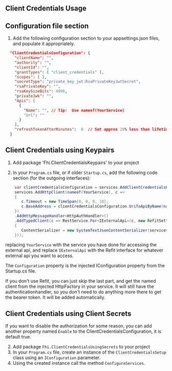 ﻿## Client Credentials Usage


## Configuration file section

1. Add the following configuration section to your appsettings.json files, and populate it appropriately.


```json
  "ClientCredentialsConfiguration": {
    "clientName": "",
    "authority": "",
    "clientId": "",
    "grantTypes": [ "client_credentials" ],
    "scopes": [ ],
    "secretType": "private_key_jwt:RsaPrivateKeyJwtSecret",
    "rsaPrivateKey": "",
    "rsaKeySizeBits": 4096,
    "privateJwk": "",
    "Apis": [
      {
        "Name": "", // Tip:  Use nameof(YourService)
        "Url": ""
      }
    ],
    "refreshTokenAfterMinutes":  8  // Set approx 20% less than lifetime of access token
  }
```



## Client Credentials using Keypairs

1. Add package 'Fhi.ClientCredentialsKeypairs' to your project

2. In your `Program.cs` file, or if older `Startup.cs`, add the following code section (for the outgoing interfaces):

```cs
    var clientCredentialsConfiguration = services.AddClientCredentialsKeypairs(Configuration);
    services.AddHttpClient(nameof(YourService), c =>
    {
       c.Timeout = new TimeSpan(0, 0, 0, 10);
       c.BaseAddress = clientCredentialsConfiguration.UriToApiByName(nameof(YourService));
    })
    .AddHttpMessageHandler<HttpAuthHandler>()
    .AddTypedClient(c => RestService.For<IExternalApi>(c, new RefitSettings
    {
       ContentSerializer = new SystemTextJsonContentSerializer(services.DefaultJsonSerializationOptions())
    }));
```
replacing `YourService` with the service you have done for accessing the external api, and replace `IExternalApi` with the Refit interface for whatever external api you want to access.

The `Configuration` property is the injected IConfiguration property from the Startup.cs file.

If you don't use Refit, you can just skip the last part, and get the named client from the injected HttpFactory in your service. It will still have the authenticationhandler, so you don't need to do anything more there to get the bearer token. It will be added automatically.




## Client Credentials using Client Secrets

If you want to disable the authorization for some reason, you can add another property named `Enable` to the ClientCredentialsConfiguration, it is default true.

2. Add package `Fhi.ClientCredentialsUsingSecrets` to your project
3. In your `Program.cs` file, create an instance of the `ClientCredentialsSetup` class using an `IConfiguration` parameter.
4. Using the created instance call the method `ConfigureServices`.

